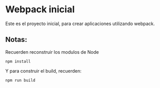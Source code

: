 # Webpack inicial

Este es el proyecto inicial, para crear aplicaciones utilizando webpack.

## Notas:

Recuerden reconstruir los modulos de Node

```
npm install
```

Y para construir el build, recuerden: 

```
npm run build
```